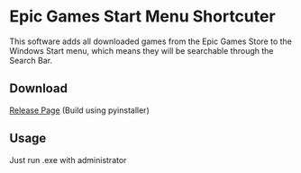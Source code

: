# Epic Games Start Menu Shortcuter
This software adds all downloaded games from the Epic Games Store to the Windows Start menu, which means they will be searchable through the Search Bar.

## Download
[Release Page](https://github.com/Reza12MQ/Epic-Games-Start-Menu-Shortcuter/releases) (Build using pyinstaller)

## Usage
Just run .exe with administrator
